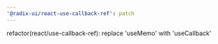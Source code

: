 ```yaml
---
'@radix-ui/react-use-callback-ref': patch
---
```


refactor(react/use-callback-ref): replace 'useMemo' with 'useCallback'
